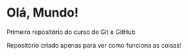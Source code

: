 # Olá, Mundo!
 Primeiro repositório do curso de Git e GitHub

 Repositorio criado apenas para ver como funciona as coisas!
 